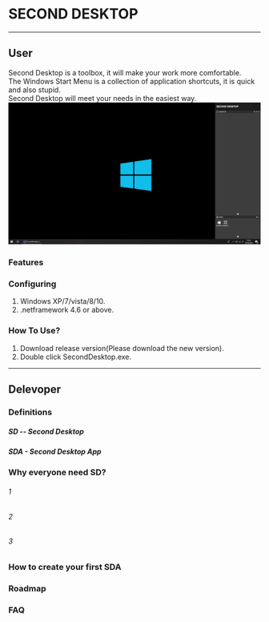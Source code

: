 # SECOND DESKTOP
----
## User  
  Second Desktop is a toolbox, it will make your work more comfortable.  
  The Windows Start Menu is a collection of application shortcuts, it is quick and also stupid.  
  Second Desktop will meet your needs in the easiest way.  
![SecondDesktop](https://raw.githubusercontent.com/Mingxuel/SecondDesktop/master/BlogResource/SecondDesktop.png)  
  
### Features  
  
  
### Configuring  
1. Windows XP/7/vista/8/10.  
2. .netframework 4.6 or above.  
  
### How To Use?  
1. Download release version(Please download the new version).  
2. Double click SecondDesktop.exe.  
  
----
## Delevoper

### Definitions
##### SD -- Second Desktop
##### SDA - Second Desktop App

### Why everyone need SD?
###### 1
###### 2
###### 3

### How to create your first SDA

### Roadmap

### FAQ

